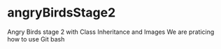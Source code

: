 # angryBirdsStage2
Angry Birds stage 2 with Class Inheritance and Images
We are praticing how to use Git bash 